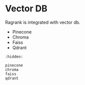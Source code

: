# Vector DB

Ragrank is integrated with vector db.

- Pinecone
- Chroma
- Faiss
- Qdrant

```{toctree}
:hidden:

pinecone
chroma
faiss
qdrant
```